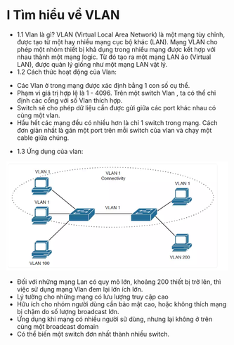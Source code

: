 # I Tìm hiểu về VLAN
- 1.1 Vlan là gì?
VLAN (Virtual Local Area Network) là một mạng tùy chỉnh, được tạo từ một hay nhiều mạng cục bộ khác (LAN). Mạng VLAN cho phép một nhóm thiết bị khả dụng trong nhiều mạng được kết hợp với nhau thành một mạng logic. Từ đó tạo ra một mạng LAN ảo (Virtual LAN), được quản lý giống như một mạng LAN vật lý.
- 1.2 Cách thức hoạt động của Vlan:
 + Các Vlan ở trong mạng được xác định bằng 1 con số cụ thể.
 + Phạm vi giá trị hợp lệ là 1 - 4096. Trên một switch Vlan , ta có thể chỉ định các cổng với số Vlan thích hợp.
 + Switch sẽ cho phép dữ liệu cần được gửi giữa các port khác nhau có cùng một vlan.
 + Hầu hết các mạng đều có nhiều hơn là chỉ 1 switch trong mạng. Cách đơn giản nhất là gán một port trên mỗi switch của vlan và chạy một cable giữa chúng.
 - 1.3 Ứng dụng của vlan:

 <img src="img/1.PNG">
  
  + Đối với những mạng Lan có quy mô lớn, khoảng 200 thiết bị trở lên, thì việc sử dụng mạng Vlan đem lại lớn ích lớn.
  + Lý tưởng cho những mạng có lưu lượng truy cập cao
  + Hữu ích cho nhóm người dùng cần bảo mật cao, hoặc không thích mạng bị chậm do số lượng  broadcast lớn.
  + Ứng dụng khi mạng có nhiều người sử dùng, nhưng lại không ở trên cùng một broadcast domain
  + Có thể biến một switch đơn nhất thành nhiều switch.
